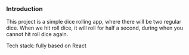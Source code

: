 ### Introduction

This project is a simple dice rolling app, where there will be two regular dice. When we hit roll dice, it will roll for half a second, during when you cannot hit roll dice again.

Tech stack: fully based on React
